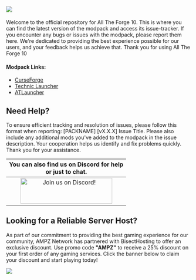 ![](https://www.bisecthosting.com/images/CF/All_the_Forge_10/BH_ATF10_header.webp)
======

Welcome to the official repository for All The Forge 10. This is where you can find the latest version of the modpack and access its issue-tracker. If you encounter any bugs or issues with the modpack, please report them here. We're dedicated to providing the best experience possible for our users, and your feedback helps us achieve that. Thank you for using All The Forge 10 
  
#### Modpack Links: 
+ [CurseForge ](https://www.curseforge.com/minecraft/modpacks/all-the-forge-10)
+ [Technic Launcher](https://www.technicpack.net/modpack/all-the-forge-10.1958934)
+ [ATLauncher](https://atlauncher.com/pack/AllTheForge10)
  
## **Need Help?** ##

To ensure efficient tracking and resolution of issues, please follow this format when reporting: [PACKNAME] [vX.X.X] Issue Title. Please also include any additional mods you've added to the modpack in the issue description. Your cooperation helps us identify and fix problems quickly. Thank you for your assistance.  
 
|You can also find us on Discord for help<br>or just to chat.|
|:------------:|
|<a href="https://discord.gg/enrpMDd"><img src="https://discord.com/assets/ff41b628a47ef3141164bfedb04fb220.png" alt="Join us on Discord!"  width="250" height="70"></a>|

## **Looking for a Reliable Server Host?** ##

As part of our commitment to providing the best gaming experience for our community, AMPZ Network has partnered with BisectHosting to offer an exclusive discount. Use promo code **"AMPZ"** to receive a 25% discount on your first order of any gaming services. Click the banner below to claim your discount and start playing today!

[![](https://www.bisecthosting.com/images/CF/All_the_Forge_10/BH_ATF10_promo.webp)](https://bisecthosting.com/AMPZ)
